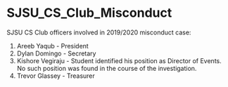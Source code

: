 # SJSU_CS_Club_Misconduct
SJSU CS Club officers involved in 2019/2020 misconduct case:
1. Areeb Yaqub - President
2. Dylan Domingo - Secretary
3. Kishore Vegiraju - Student identified his position as Director of Events. No such position was found in the course of the investigation.
4. Trevor Glassey - Treasurer
